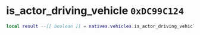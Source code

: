 # is_actor_driving_vehicle `0xDC99C124`

```lua
local result --[[ boolean ]] = natives.vehicles.is_actor_driving_vehicle(_actor --[[ number ]])
```